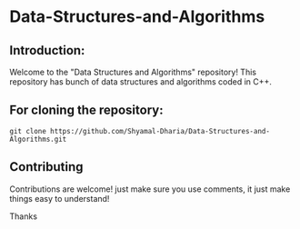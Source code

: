 # Data-Structures-and-Algorithms

## Introduction:

Welcome to the "Data Structures and Algorithms" repository! This repository has bunch of data structures and algorithms coded in C++.

## For cloning the repository:
```
git clone https://github.com/Shyamal-Dharia/Data-Structures-and-Algorithms.git
```

## Contributing 

Contributions are welcome! just make sure you use comments, it just make things easy to understand! 

Thanks
